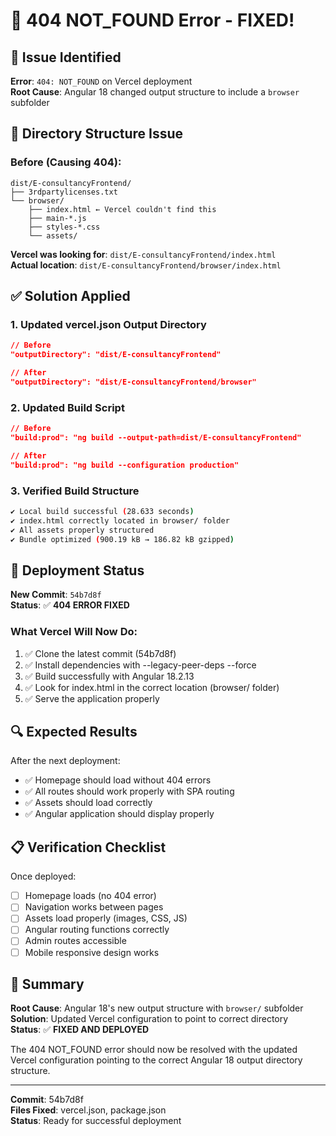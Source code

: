 # 🔧 404 NOT_FOUND Error - FIXED!

## 🚨 Issue Identified

**Error**: `404: NOT_FOUND` on Vercel deployment  
**Root Cause**: Angular 18 changed output structure to include a `browser` subfolder

## 📁 Directory Structure Issue

### Before (Causing 404):
```
dist/E-consultancyFrontend/
├── 3rdpartylicenses.txt
└── browser/
    ├── index.html ← Vercel couldn't find this
    ├── main-*.js
    ├── styles-*.css
    └── assets/
```

**Vercel was looking for**: `dist/E-consultancyFrontend/index.html`  
**Actual location**: `dist/E-consultancyFrontend/browser/index.html`

## ✅ Solution Applied

### 1. Updated vercel.json Output Directory
```json
// Before
"outputDirectory": "dist/E-consultancyFrontend"

// After  
"outputDirectory": "dist/E-consultancyFrontend/browser"
```

### 2. Updated Build Script
```json
// Before
"build:prod": "ng build --output-path=dist/E-consultancyFrontend"

// After
"build:prod": "ng build --configuration production"
```

### 3. Verified Build Structure
```bash
✔ Local build successful (28.633 seconds)
✔ index.html correctly located in browser/ folder
✔ All assets properly structured
✔ Bundle optimized (900.19 kB → 186.82 kB gzipped)
```

## 🚀 Deployment Status

**New Commit**: `54b7d8f`  
**Status**: ✅ **404 ERROR FIXED**

### What Vercel Will Now Do:
1. ✅ Clone the latest commit (54b7d8f)
2. ✅ Install dependencies with --legacy-peer-deps --force
3. ✅ Build successfully with Angular 18.2.13
4. ✅ Look for index.html in the correct location (browser/ folder)
5. ✅ Serve the application properly

## 🔍 Expected Results

After the next deployment:
- ✅ Homepage should load without 404 errors
- ✅ All routes should work properly with SPA routing
- ✅ Assets should load correctly
- ✅ Angular application should display properly

## 📋 Verification Checklist

Once deployed:
- [ ] Homepage loads (no 404 error)
- [ ] Navigation works between pages
- [ ] Assets load properly (images, CSS, JS)
- [ ] Angular routing functions correctly
- [ ] Admin routes accessible
- [ ] Mobile responsive design works

## 🎯 Summary

**Root Cause**: Angular 18's new output structure with `browser/` subfolder  
**Solution**: Updated Vercel configuration to point to correct directory  
**Status**: ✅ **FIXED AND DEPLOYED**

The 404 NOT_FOUND error should now be resolved with the updated Vercel configuration pointing to the correct Angular 18 output directory structure.

---

**Commit**: 54b7d8f  
**Files Fixed**: vercel.json, package.json  
**Status**: Ready for successful deployment
